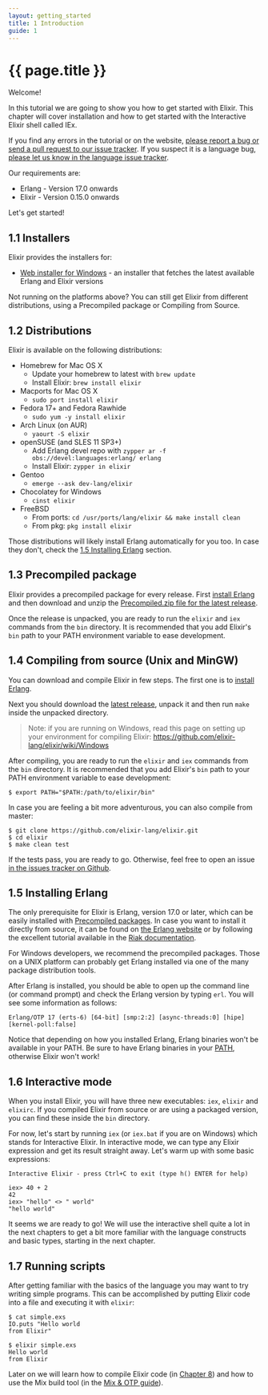 ```yaml
---
layout: getting_started
title: 1 Introduction
guide: 1
---
```


# {{ page.title }}

  <div class="toc"></div>

Welcome!

In this tutorial we are going to show you how to get started with Elixir. This chapter will cover installation and how to get started with the Interactive Elixir shell called IEx.

If you find any errors in the tutorial or on the website, [please report a bug or send a pull request to our issue tracker](https://github.com/elixir-lang/elixir-lang.github.com). If you suspect it is a language bug, [please let us know in the language issue tracker](https://github.com/elixir-lang/elixir/issues).

Our requirements are:

  * Erlang - Version 17.0 onwards
  * Elixir - Version 0.15.0 onwards

Let's get started!

## 1.1 Installers

Elixir provides the installers for:

  * [Web installer for Windows](http://s3.hex.pm/elixir-websetup.exe) - an installer that fetches the latest available Erlang and  Elixir versions

Not running on the platforms above? You can still get Elixir from different distributions, using a Precompiled package or Compiling from Source.

## 1.2 Distributions

Elixir is available on the following distributions:

  * Homebrew for Mac OS X
    * Update your homebrew to latest with `brew update`
    * Install Elixir: `brew install elixir`
  * Macports for Mac OS X
    * `sudo port install elixir`
  * Fedora 17+ and Fedora Rawhide
    * `sudo yum -y install elixir`
  * Arch Linux (on AUR)
    * `yaourt -S elixir`
  * openSUSE (and SLES 11 SP3+)
    * Add Erlang devel repo with `zypper ar -f obs://devel:languages:erlang/ erlang`
    * Install Elixir: `zypper in elixir`
  * Gentoo
    * `emerge --ask dev-lang/elixir`
  * Chocolatey for Windows
    * `cinst elixir`
  * FreeBSD
    * From ports: `cd /usr/ports/lang/elixir && make install clean`
    * From pkg: `pkg install elixir`

Those distributions will likely install Erlang automatically for you too. In case they don't, check the [1.5 Installing Erlang](http://elixir-lang.org/getting_started/1.html#1.5-installing-erlang) section.

## 1.3 Precompiled package

Elixir provides a precompiled package for every release. First [install Erlang](http://elixir-lang.org/getting_started/1.html#1.5-installing-erlang) and then download and unzip the [Precompiled.zip file for the latest release](https://github.com/elixir-lang/elixir/releases/).

Once the release is unpacked, you are ready to run the `elixir` and `iex` commands from the `bin` directory. It is recommended that you add Elixir's `bin` path to your PATH environment variable to ease development.

## 1.4 Compiling from source (Unix and MinGW)

You can download and compile Elixir in few steps. The first one is to [install Erlang](http://elixir-lang.org/getting_started/1.html#1.5-installing-erlang).

Next you should download the [latest release](https://github.com/elixir-lang/elixir/releases/), unpack it and then run `make` inside the unpacked directory.

> Note: if you are running on Windows, read this page on setting up your environment for compiling Elixir: https://github.com/elixir-lang/elixir/wiki/Windows

After compiling, you are ready to run the `elixir` and `iex` commands from the `bin` directory. It is recommended that you add Elixir's `bin` path to your PATH environment variable to ease development:

    $ export PATH="$PATH:/path/to/elixir/bin"

In case you are feeling a bit more adventurous, you can also compile from master:

    $ git clone https://github.com/elixir-lang/elixir.git
    $ cd elixir
    $ make clean test

If the tests pass, you are ready to go. Otherwise, feel free to open an issue [in the issues tracker on Github](https://github.com/elixir-lang/elixir).

## 1.5 Installing Erlang

The only prerequisite for Elixir is Erlang, version 17.0 or later, which can be easily installed with [Precompiled packages](https://www.erlang-solutions.com/downloads/download-erlang-otp). In case you want to install it directly from source, it can be found on [the Erlang website](http://www.erlang.org/download.html) or by following the excellent tutorial available in the [Riak documentation](http://docs.basho.com/riak/1.3.0/tutorials/installation/Installing-Erlang/).

For Windows developers, we recommend the precompiled packages. Those on a UNIX platform can probably get Erlang installed via one of the many package distribution tools.

After Erlang is installed, you should be able to open up the command line (or command prompt) and check the Erlang version by typing `erl`. You will see some information as follows:

    Erlang/OTP 17 (erts-6) [64-bit] [smp:2:2] [async-threads:0] [hipe] [kernel-poll:false]

Notice that depending on how you installed Erlang, Erlang binaries won't be available in your PATH. Be sure to have Erlang binaries in your [PATH](http://en.wikipedia.org/wiki/Environment_variable), otherwise Elixir won't work!

## 1.6 Interactive mode

When you install Elixir, you will have three new executables: `iex`, `elixir` and `elixirc`. If you compiled Elixir from source or are using a packaged version, you can find these inside the `bin` directory.

For now, let's start by running `iex` (or `iex.bat` if you are on Windows) which stands for Interactive Elixir. In interactive mode, we can type any Elixir expression and get its result straight away. Let's warm up with some basic expressions:

```text
Interactive Elixir - press Ctrl+C to exit (type h() ENTER for help)

iex> 40 + 2
42
iex> "hello" <> " world"
"hello world"
```

It seems we are ready to go! We will use the interactive shell quite a lot in the next chapters to get a bit more familiar with the language constructs and basic types, starting in the next chapter.

## 1.7 Running scripts

After getting familiar with the basics of the language you may want to try writing simple programs. This can be accomplished by putting Elixir code into a file and executing it with `elixir`:

```text
$ cat simple.exs
IO.puts "Hello world
from Elixir"

$ elixir simple.exs
Hello world
from Elixir
```

Later on we will learn how to compile Elixir code (in [Chapter 8][chapter8]) and how to use the Mix build tool (in the [Mix & OTP guide][mix_guide]).

  [chapter8]: http://elixir-lang.org/getting_started/8.html
  [mix_guide]: http://elixir-lang.org/getting_started/mix_otp/1.html
